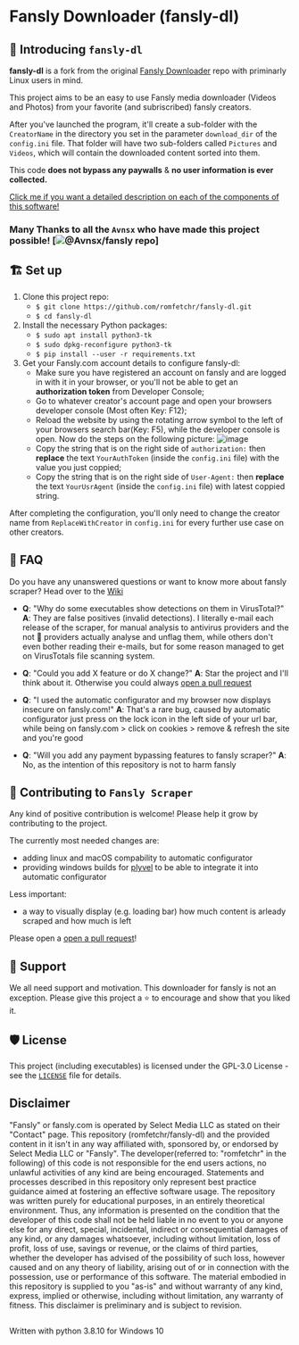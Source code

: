 # Fansly Downloader (fansly-dl)

## 👋 Introducing ``fansly-dl``
**fansly-dl** is a fork from the original [Fansly Downloader](https://github.com/Avnsx/fansly) repo with priminarly Linux users in mind.

This project aims to be an easy to use Fansly media downloader (Videos and Photos) from your favorite (and subriscribed) fansly creators. 

After you've launched the program, it'll create a sub-folder with the ``CreatorName`` in the directory you set in the parameter ``download_dir`` of the ``config.ini`` file. That folder will have two sub-folders called ``Pictures`` and ``Videos``, which will contain the downloaded content sorted into them.

This code **does not bypass any paywalls** & **no user information is ever collected.**

[Click me if you want a detailed description on each of the components of this software!](https://github.com/Avnsx/fansly/wiki/Explanation-of-provided-programs-&-their-functionality)

### Many Thanks to all the `Avnsx` who have made this project possible! [![@Avnsx/fansly repo](https://github.com/Avnsx/fansly)]

## 🏗️ Set up

1. Clone this project repo:
	* ``$ git clone https://github.com/romfetchr/fansly-dl.git``
	* ``$ cd fansly-dl``
3. Install the necessary Python packages: 
	* ``$ sudo apt install python3-tk``
	* ``$ sudo dpkg-reconfigure python3-tk``
	* ``$ pip install --user -r requirements.txt``
4. Get your Fansly.com account details to configure fansly-dl:
	* Make sure you have registered an account on fansly and are logged in with it in your browser, or you'll not be able to get an **authorization token** from Developer Console;
	* Go to whatever creator's account page and open your browsers developer console (Most often Key: F12);
	* Reload the website by using the rotating arrow symbol to the left of your browsers search bar(Key: F5), while the developer console is open. Now do the steps on the following picture:
	![image](https://user-images.githubusercontent.com/97050167/167995208-4ca0a829-ec2e-4ff4-8f64-e49ea1114de8.png)
	* Copy the string that is on the right side of `authorization:` then **replace** the text `YourAuthToken` (inside the ``config.ini`` file) with the value you just coppied;
	* Copy the string that is on the right side of `User-Agent:` then **replace** the text `YourUsrAgent` (inside the ``config.ini`` file) with latest coppied string.

After completing the configuration, you'll only need to change the creator name from `ReplaceWithCreator` in ``config.ini`` for every further use case on other creators.

## 🤔 FAQ
Do you have any unanswered questions or want to know more about fansly scraper? Head over to the [Wiki](https://github.com/Avnsx/fansly/wiki)

+ **Q**: "Why do some executables show detections on them in VirusTotal?"
**A**: They are false positives (invalid detections). I literally e-mail each release of the scraper, for manual analysis to antivirus providers and the not 💩 providers actually analyse and unflag them, while others don't even bother reading their e-mails, but for some reason managed to get on VirusTotals file scanning system.

+ **Q**: "Could you add X feature or do X change?"
**A**: Star the project and I'll think about it. Otherwise you could always [open a pull request](https://github.com/Avnsx/fansly/pulls)

+ **Q**: "I used the automatic configurator and my browser now displays insecure on fansly.com!"
**A**: That's a rare bug, caused by automatic configurator just press on the lock icon in the left side of your url bar, while being on fansly.com > click on cookies > remove & refresh the site and you're good

+ **Q**: "Will you add any payment bypassing features to fansly scraper?"
**A**: No, as the intention of this repository is not to harm fansly

## 🤝 Contributing to `Fansly Scraper`
Any kind of positive contribution is welcome! Please help it grow by contributing to the project.

The currently most needed changes are:
+ adding linux and macOS compability to automatic configurator
+ providing windows builds for [plyvel](https://github.com/wbolster/plyvel/issues/137) to be able to integrate it into automatic configurator

Less important:
+ a way to visually display (e.g. loading bar) how much content is arleady scraped and how much is left

Please open a [open a pull request](https://github.com/Avnsx/fansly/pulls)!

## 🙏 Support
We all need support and motivation. This downloader for fansly is not an exception. Please give this project a ⭐️ to encourage and show that you liked it.


## 🛡️ License
This project (including executables) is licensed under the GPL-3.0 License - see the [`LICENSE`](LICENSE) file for details.

## Disclaimer
"Fansly" or fansly.com is operated by Select Media LLC as stated on their "Contact" page. This repository (romfetchr/fansly-dl) and the provided content in it isn't in any way affiliated with, sponsored by, or endorsed by Select Media LLC or "Fansly". The developer(referred to: "romfetchr" in the following) of this code is not responsible for the end users actions, no unlawful activities of any kind are being encouraged. Statements and processes described in this repository only represent best practice guidance aimed at fostering an effective software usage. The repository was written purely for educational purposes, in an entirely theoretical environment. Thus, any information is presented on the condition that the developer of this code shall not be held liable in no event to you or anyone else for any direct, special, incidental, indirect or consequential damages of any kind, or any damages whatsoever, including without limitation, loss of profit, loss of use, savings or revenue, or the claims of third parties, whether the developer has advised of the possibility of such loss, however caused and on any theory of liability, arising out of or in connection with the possession, use or performance of this software. The material embodied in this repository is supplied to you "as-is" and without warranty of any kind, express, implied or otherwise, including without limitation, any warranty of fitness. This disclaimer is preliminary and is subject to revision.
##
Written with python 3.8.10 for Windows 10
